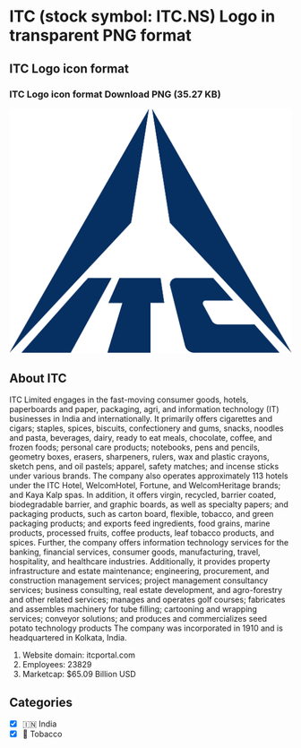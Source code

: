 # ITC (stock symbol: ITC.NS) Logo in transparent PNG format

## ITC Logo icon format

### ITC Logo icon format Download PNG (35.27 KB)

![ITC Logo icon format Download PNG (35.27 KB)](/img/orig/ITC.NS-3f25b36d.png)

## About ITC

ITC Limited engages in the fast-moving consumer goods, hotels, paperboards and paper, packaging, agri, and information technology (IT) businesses in India and internationally. It primarily offers cigarettes and cigars; staples, spices, biscuits, confectionery and gums, snacks, noodles and pasta, beverages, dairy, ready to eat meals, chocolate, coffee, and frozen foods; personal care products; notebooks, pens and pencils, geometry boxes, erasers, sharpeners, rulers, wax and plastic crayons, sketch pens, and oil pastels; apparel, safety matches; and incense sticks under various brands. The company also operates approximately 113 hotels under the ITC Hotel, WelcomHotel, Fortune, and WelcomHeritage brands; and Kaya Kalp spas. In addition, it offers virgin, recycled, barrier coated, biodegradable barrier, and graphic boards, as well as specialty papers; and packaging products, such as carton board, flexible, tobacco, and green packaging products; and exports feed ingredients, food grains, marine products, processed fruits, coffee products, leaf tobacco products, and spices. Further, the company offers information technology services for the banking, financial services, consumer goods, manufacturing, travel, hospitality, and healthcare industries. Additionally, it provides property infrastructure and estate maintenance; engineering, procurement, and construction management services; project management consultancy services; business consulting, real estate development, and agro-forestry and other related services; manages and operates golf courses; fabricates and assembles machinery for tube filling; cartooning and wrapping services; conveyor solutions; and produces and commercializes seed potato technology products The company was incorporated in 1910 and is headquartered in Kolkata, India.

1. Website domain: itcportal.com
2. Employees: 23829
3. Marketcap: $65.09 Billion USD


## Categories
- [x] 🇮🇳 India
- [x] 🚬 Tobacco
